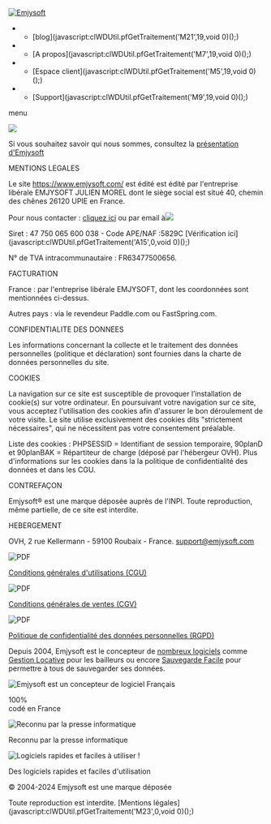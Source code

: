 [![Emjysoft](../images/site/logo.png)](https://www.emjysoft.com/)

* * [blog](javascript:clWDUtil.pfGetTraitement('M21',19,void 0)();)
* * [A propos](javascript:clWDUtil.pfGetTraitement('M7',19,void 0)();)
* * [Espace client](javascript:clWDUtil.pfGetTraitement('M5',19,void 0)();)
* * [Support](javascript:clWDUtil.pfGetTraitement('M9',19,void 0)();)

menu

![](../images/site/emjysoft-shop.svg)

Si vous souhaitez savoir qui nous sommes, consultez la [présentation d'Emjysoft](javascript:_JSU(_PAGE_,'../a-propos/'+'index'+'.php'+'','post','_self','',''))

MENTIONS LEGALES

Le site https://www.emjysoft.com/ est édité est édité par l'entreprise libérale EMJYSOFT JULIEN MOREL dont le siège social est situé 40, chemin des chênes 26120 UPIE en France.

Pour nous contacter : [cliquez ici](javascript:_JSU(_PAGE_,'../support/'+'index'+'.php'+'','post','_self','','')) ou par email à![](../images/site/stcontact.jpg)

Siret : 47 750 065 600 038 - Code APE/NAF :5829C [Vérification ici](javascript:clWDUtil.pfGetTraitement('A15',0,void 0)();)

N° de TVA intracommunautaire : FR63477500656.

  

FACTURATION

France : par l'entreprise libérale EMJYSOFT, dont les coordonnées sont mentionnées ci-dessus.

Autres pays : via le revendeur Paddle.com ou FastSpring.com.

  

CONFIDENTIALITE DES DONNEES

Les informations concernant la collecte et le traitement des données personnelles (politique et déclaration) sont fournies dans la charte de données personnelles du site.

  

COOKIES

La navigation sur ce site est susceptible de provoquer l’installation de cookie(s) sur votre ordinateur. En poursuivant votre navigation sur ce site, vous acceptez l'utilisation des cookies afin d'assurer le bon déroulement de votre visite. Le site utilise exclusivement des cookies dits "strictement nécessaires", qui ne nécessitent pas votre consentement préalable.

Liste des cookies : PHPSESSID = Identifiant de session temporaire, 90planD et 90planBAK = Répartiteur de charge (déposé par l'hébergeur OVH). Plus d'informations sur les cookies dans la la politique de confidentialité des données et dans les CGU.

  

CONTREFAÇON

Emjysoft® est une marque déposée auprès de l'INPI. Toute reproduction, même partielle, de ce site est interdite.

  

HEBERGEMENT

OVH, 2 rue Kellermann - 59100 Roubaix - France. support@emjysoft.com

![PDF](../images/site/pdf64.png)

[Conditions générales d'utilisations (CGU)](https://www.emjysoft.com/_cgu.pdf)

![PDF](../images/site/pdf64.png)

[Conditions générales de ventes (CGV)](https://www.emjysoft.com/_cgv.pdf)

![PDF](../images/site/pdf64.png)

[Politique de confidentialité des données personnelles (RGPD)](https://www.emjysoft.com/_rgpd.pdf)

Depuis 2004, Emjysoft est le concepteur de [nombreux logiciels](https://www.emjysoft.com/logiciels-emjysoft.php) comme [Gestion Locative](https://www.emjysoft.com/logiciel-gestion-locative/) pour les bailleurs ou encore [Sauvegarde Facile](https://www.emjysoft.com/logiciel-sauvegarde-facile/) pour permettre à tous de sauvegarder ses données.

![Emjysoft est un concepteur de logiciel Français](../images/site/logiciel-fabrique-france.svg)

100%  
codé en France

![Reconnu par la presse informatique](../images/site/emjysoft-presse.svg)

Reconnu par la presse informatique

![Logiciels rapides et faciles à utiliser !](../images/site/logiciel-rapide-facile.svg)

Des logiciels rapides et faciles d'utilisation

© 2004-2024 Emjysoft est une marque déposée

Toute reproduction est interdite. [Mentions légales](javascript:clWDUtil.pfGetTraitement('M23',0,void 0)();)